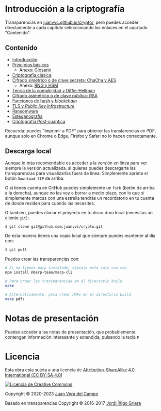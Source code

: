 # Introducción a la criptografía

Transparencias en
[juanvvc.github.io/crypto/](https://juanvvc.github.io/crypto/index.html),
pero puedes acceder directamente a cada capítulo seleccionando los enlaces en
el apartado "Contenido".

## Contenido

- [Introducción](https://juanvvc.github.io/crypto/index.html)
- [Principios básicos](https://juanvvc.github.io/crypto/01-conceptos.html)
    - Anexo: [Glosario](https://juanvvc.github.io/crypto/A1-glosario.html) 
- [Criptografía clásica](https://juanvvc.github.io/crypto/02-historia.html)
- [Cifrado simétrico o de clave secreta: ChaCha y AES](https://juanvvc.github.io/crypto/03-simetrica.html)
    - Anexo: [RNG y HSM](https://juanvvc.github.io/crypto/A2-rng.html)
- [Teoría de la complejidad y Diffie-Hellman](https://juanvvc.github.io/crypto/04-complejidad.html)
- [Cifrado asimétrico o de clave pública: RSA](https://juanvvc.github.io/crypto/05-asimetrica.html)
- [Funciones de hash y *blockchain*](https://juanvvc.github.io/crypto/06-hashes.html)
- [TLS y *Public Key Infrastructure*](https://juanvvc.github.io/crypto/07-pki.html)
- [Ransomware](https://juanvvc.github.io/crypto/08-ransomware.html)
- [Esteganografía](https://juanvvc.github.io/crypto/09-esteganografia.html)
- [Criptografía Post-cuántica](https://juanvvc.github.io/crypto/10-postcuantica.html)

Recuerda: puedes "imprimir a PDF" para obtener las translarencias en PDF, aunque solo en Chrome o Edge. Firefox y Safari no lo hacen correctamente.

## Descarga local

Aunque lo más recomendable es acceder a la versión en línea para ver siempre la
versión actualizada, si quieres puedes descargarte las transparencias para
visualizarlas fuera de línea. Simplemente aprieta el botón `Download ZIP` de
arriba.

O si tienes cuenta en GitHub puedes simplemente un `fork` (botón de arriba a la
derecha), aunque no las voy a borrar a medio plazo, con lo que si simplemente
marcas con una estrella tendrás un recordatorio en tu cuenta de donde residen
para cuando las necesites.

O también, puedes clonar el proyecto en tu disco duro local (necesitas un
cliente `git`):

```bash
$ git clone git@github.com:juanvvc/crypto.git
```

De esta manera tienes una copia local que siempre puedes mantener al día con:

```bash
$ git pull
```

Puedes crear las transparencias con:
 
```bash
# Si no tienes marp instalado, ejecuta esto solo una vez
npm install @marp-team/marp-cli

# Para crear las transparencias en el directorio build
make

# Alternativamente, para crear PDFs en el directorio build
make pdfs
```

# Notas de presentación

Puedes acceder a las notas de presentación, que probablemente contengan
información interesante y extendida, pulsando la tecla `P`

# Licencia

Esta obra esta sujeta a una licencia de [Attribution-ShareAlike 4.0
International (CC BY-SA 4.0) ](https://creativecommons.org/licenses/by-sa/4.0/)

[![Licencia de Creative
Commons](https://licensebuttons.net/l/by-sa/3.0/88x31.png)](https://creativecommons.org/licenses/by-sa/4.0/)

Copyright © 2020-2023 [Juan Vera del Campo](https://github.com/juanvvc)

Basado en transparencias Copyright © 2016-2017 [Jordi Íñigo Griera](https://github.com/jig/crypto)


